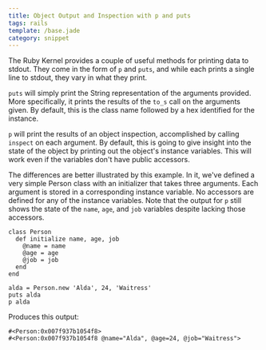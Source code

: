 ```yaml
---
title: Object Output and Inspection with p and puts
tags: rails
template: /base.jade
category: snippet
---
```


The Ruby Kernel provides a couple of useful methods for printing data to stdout. They come in the form of `p` and `puts`, and while each prints a single line to stdout, they vary in what they print.

`puts` will simply print the String representation of the arguments provided. More specifically, it prints the results of the `to_s` call on the arguments given. By default, this is the class name followed by a hex identified for the instance.

`p` will print the results of an object inspection, accomplished by calling `inspect` on each argument. By default, this is going to give insight into the state of the object by printing out the object's instance variables. This will work even if the variables don't have public accessors.

The differences are better illustrated by this example. In it, we've defined a very simple Person class with an initializer that takes three arguments. Each argument is stored in a corresponding instance variable. No accessors are defined for any of the instance variables. Note that the output for `p` still shows the state of the `name`, `age`, and `job` variables despite lacking those accessors.

```
class Person
  def initialize name, age, job
    @name = name
    @age = age
    @job = job
  end
end

alda = Person.new 'Alda', 24, 'Waitress'
puts alda
p alda
```

Produces this output:

```
#<Person:0x007f937b1054f8>
#<Person:0x007f937b1054f8 @name="Alda", @age=24, @job="Waitress">
```
